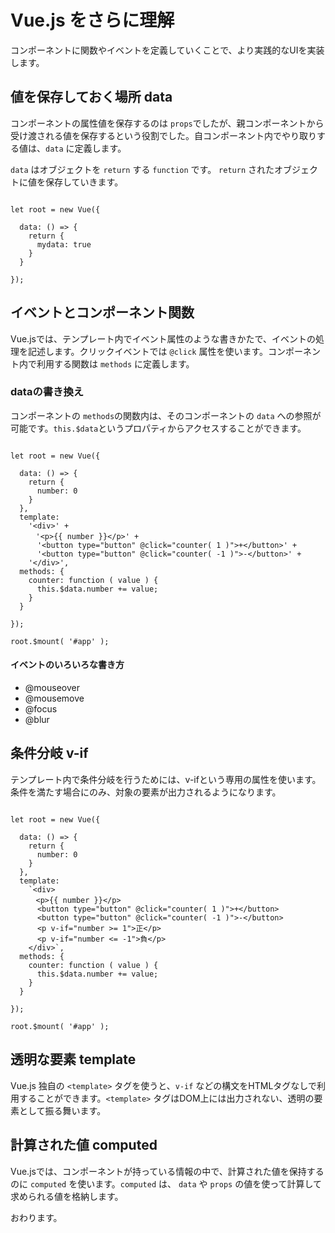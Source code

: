 # Vue.js をさらに理解

コンポーネントに関数やイベントを定義していくことで、より実践的なUIを実装します。



## 値を保存しておく場所 data

コンポーネントの属性値を保存するのは `props`でしたが、親コンポーネントから受け渡される値を保存するという役割でした。自コンポーネント内でやり取りする値は、`data` に定義します。

`data` はオブジェクトを `return` する `function` です。 `return` されたオブジェクトに値を保存していきます。

```

let root = new Vue({

  data: () => {
    return {
      mydata: true
    }
  }
  
});

```


## イベントとコンポーネント関数

Vue.jsでは、テンプレート内でイベント属性のような書きかたで、イベントの処理を記述します。クリックイベントでは `@click` 属性を使います。コンポーネント内で利用する関数は `methods` に定義します。


### dataの書き換え


コンポーネントの `methods`の関数内は、そのコンポーネントの `data` への参照が可能です。`this.$data`というプロパティからアクセスすることができます。


```

let root = new Vue({

  data: () => {
    return {
      number: 0
    }
  },
  template:
    '<div>' +
    　'<p>{{ number }}</p>' +
      '<button type="button" @click="counter( 1 )">+</button>' +
      '<button type="button" @click="counter( -1 )">-</button>' +
    '</div>',
  methods: {
    counter: function ( value ) {
      this.$data.number += value;
    }
  }
  
});

root.$mount( '#app' );

```

#### イベントのいろいろな書き方

* @mouseover
* @mousemove
* @focus
* @blur





## 条件分岐 v-if

テンプレート内で条件分岐を行うためには、v-ifという専用の属性を使います。条件を満たす場合にのみ、対象の要素が出力されるようになります。


```

let root = new Vue({

  data: () => {
    return {
      number: 0
    }
  },
  template:
    `<div>
    　<p>{{ number }}</p>
      <button type="button" @click="counter( 1 )">+</button>
      <button type="button" @click="counter( -1 )">-</button>
      <p v-if="number >= 1">正</p>
      <p v-if="number <= -1">負</p>
    </div>`,
  methods: {
    counter: function ( value ) {
      this.$data.number += value;
    }
  }
  
});

root.$mount( '#app' );

```

## 透明な要素 template

Vue.js 独自の `<template>` タグを使うと、`v-if` などの構文をHTMLタグなしで利用することができます。`<template>` タグはDOM上には出力されない、透明の要素として振る舞います。




## 計算された値 computed


Vue.jsでは、コンポーネントが持っている情報の中で、計算された値を保持するのに `computed` を使います。`computed` は、 `data` や `props` の値を使って計算して求められる値を格納します。



おわります。


















